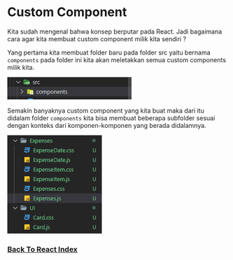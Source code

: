 # Custom Component

Kita sudah mengenal bahwa konsep berputar pada React. Jadi bagaimana cara agar kita membuat custom component milik kita sendiri ?

Yang pertama kita membuat folder baru pada folder src yaitu bernama `components` pada folder ini kita akan meletakkan semua custom components milik kita.

![Components Folder](../../images/components-folder.png)

Semakin banyaknya custom component yang kita buat maka dari itu didalam folder `components` kita bisa membuat beberapa subfolder sesuai dengan konteks dari komponen-komponen yang berada didalamnya.

![Organize Components](../../images/organize-components.png)


### [Back To React Index](../../README.md)